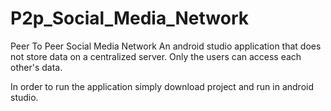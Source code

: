 # P2p_Social_Media_Network
Peer To Peer Social Media Network
An android studio application that does not store data on a centralized server. 
Only the users can access each other's data. 

In order to run the application simply download project and run in android studio. 
